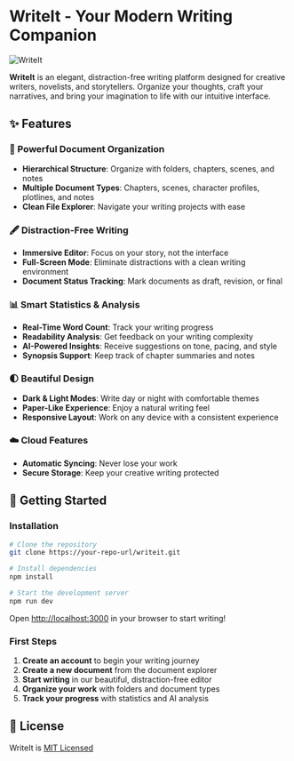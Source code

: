 # WriteIt - Your Modern Writing Companion

![WriteIt](https://via.placeholder.com/800x400?text=WriteIt+Screenshot)

**WriteIt** is an elegant, distraction-free writing platform designed for creative writers, novelists, and storytellers. Organize your thoughts, craft your narratives, and bring your imagination to life with our intuitive interface.

## ✨ Features

### 📝 Powerful Document Organization
- **Hierarchical Structure**: Organize with folders, chapters, scenes, and notes
- **Multiple Document Types**: Chapters, scenes, character profiles, plotlines, and notes
- **Clean File Explorer**: Navigate your writing projects with ease

### 🖋️ Distraction-Free Writing
- **Immersive Editor**: Focus on your story, not the interface
- **Full-Screen Mode**: Eliminate distractions with a clean writing environment
- **Document Status Tracking**: Mark documents as draft, revision, or final

### 📊 Smart Statistics & Analysis
- **Real-Time Word Count**: Track your writing progress
- **Readability Analysis**: Get feedback on your writing complexity
- **AI-Powered Insights**: Receive suggestions on tone, pacing, and style
- **Synopsis Support**: Keep track of chapter summaries and notes

### 🌓 Beautiful Design
- **Dark & Light Modes**: Write day or night with comfortable themes
- **Paper-Like Experience**: Enjoy a natural writing feel
- **Responsive Layout**: Work on any device with a consistent experience 

### ☁️ Cloud Features
- **Automatic Syncing**: Never lose your work
- **Secure Storage**: Keep your creative writing protected

## 🚀 Getting Started

### Installation

```bash
# Clone the repository
git clone https://your-repo-url/writeit.git

# Install dependencies
npm install

# Start the development server
npm run dev
```

Open [http://localhost:3000](http://localhost:3000) in your browser to start writing!

### First Steps

1. **Create an account** to begin your writing journey
2. **Create a new document** from the document explorer
3. **Start writing** in our beautiful, distraction-free editor
4. **Organize your work** with folders and document types
5. **Track your progress** with statistics and AI analysis

## 📄 License

WriteIt is [MIT Licensed](LICENSE)
